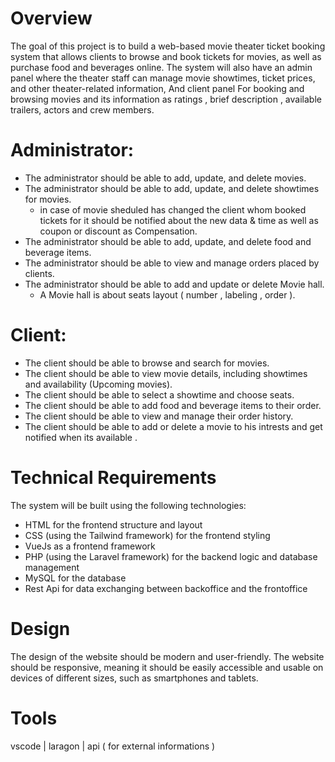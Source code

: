# Overview
The goal of this project is to build a web-based movie theater ticket booking system that allows clients to browse and book tickets for movies, as well as purchase food and beverages online. The system will also have an admin panel where the theater staff can manage movie showtimes, ticket prices, and other theater-related information, And client panel For booking and browsing movies and its information as ratings , brief description , available trailers,  actors and crew members.

# Administrator:

- The administrator should be able to add, update, and delete movies.
- The administrator should be able to add, update, and delete showtimes for movies.
  - in case of movie sheduled has changed the client whom booked tickets for it should be notified about the new data & time as well as coupon or discount as Compensation.
- The administrator should be able to add, update, and delete food and beverage items.
- The administrator should be able to view and manage orders placed by clients.
- The administrator should be able to add and update or delete Movie hall.
  - A Movie hall is about seats layout ( number , labeling , order ).

# Client:

- The client should be able to browse and search for movies.
- The client should be able to view movie details, including showtimes and availability (Upcoming movies).
- The client should be able to select a showtime and choose seats.
- The client should be able to add food and beverage items to their order.
- The client should be able to view and manage their order history.
- The client should be able to add or delete a movie to his intrests and get notified when its available .

# Technical Requirements
The system will be built using the following technologies:

  - HTML for the frontend structure and layout
  - CSS (using the Tailwind framework) for the frontend styling
  - VueJs as a frontend framework
  - PHP (using the Laravel framework) for the backend logic and database management
  - MySQL for the database
  - Rest Api for data exchanging between backoffice and the frontoffice
# Design
The design of the website should be modern and user-friendly. The website should be responsive, meaning it should be easily accessible and usable on devices of different sizes, such as smartphones and tablets.
# Tools
vscode | laragon | api ( for external informations )
